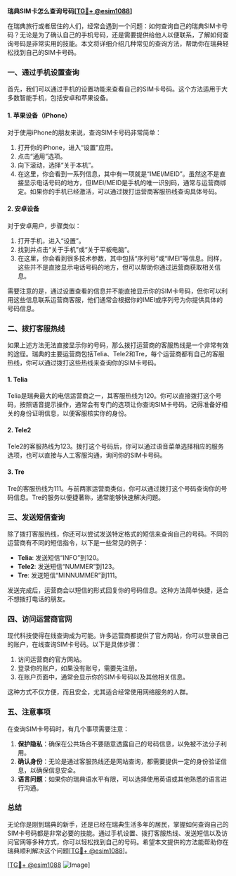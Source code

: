 **瑞典SIM卡怎么查询号码[[TG💪+ @esim1088](https://t.me/s/esim1088)]**

在瑞典旅行或者居住的人们，经常会遇到一个问题：如何查询自己的瑞典SIM卡号码？无论是为了确认自己的手机号码，还是需要提供给他人以便联系，了解如何查询号码是非常实用的技能。本文将详细介绍几种常见的查询方法，帮助你在瑞典轻松找到自己的SIM卡号码。

### 一、通过手机设置查询

首先，我们可以通过手机的设置功能来查看自己的SIM卡号码。这个方法适用于大多数智能手机，包括安卓和苹果设备。

#### 1. 苹果设备（iPhone）

对于使用iPhone的朋友来说，查询SIM卡号码非常简单：

1. 打开你的iPhone，进入“设置”应用。
2. 点击“通用”选项。
3. 向下滚动，选择“关于本机”。
4. 在这里，你会看到一系列信息，其中有一项就是“IMEI/MEID”。虽然这不是直接显示电话号码的地方，但IMEI/MEID是手机的唯一识别码，通常与运营商绑定。如果你的手机已经激活，可以通过拨打运营商客服热线查询具体号码。

#### 2. 安卓设备

对于安卓用户，步骤类似：

1. 打开手机，进入“设置”。
2. 找到并点击“关于手机”或“关于平板电脑”。
3. 在这里，你会看到很多技术参数，其中包括“序列号”或“IMEI”等信息。同样，这些并不是直接显示电话号码的地方，但可以帮助你通过运营商获取相关信息。

需要注意的是，通过设置查看的信息并不能直接显示你的SIM卡号码，但你可以利用这些信息联系运营商客服，他们通常会根据你的IMEI或序列号为你提供具体的号码信息。

### 二、拨打客服热线

如果上述方法无法直接显示你的号码，那么拨打运营商的客服热线是一个非常有效的途径。瑞典的主要运营商包括Telia、Tele2和Tre，每个运营商都有自己的客服热线，你可以通过拨打这些热线来查询你的SIM卡号码。

#### 1. Telia

Telia是瑞典最大的电信运营商之一，其客服热线为120。你可以直接拨打这个号码，按照语音提示操作，通常会有专门的选项让你查询SIM卡号码。记得准备好相关的身份证明信息，以便客服核实你的身份。

#### 2. Tele2

Tele2的客服热线为123。拨打这个号码后，你可以通过语音菜单选择相应的服务选项，也可以直接与人工客服沟通，询问你的SIM卡号码。

#### 3. Tre

Tre的客服热线为111。与前两家运营商类似，你可以通过拨打这个号码查询你的号码信息。Tre的服务以便捷著称，通常能够快速解决问题。

### 三、发送短信查询

除了拨打客服热线，你还可以尝试发送特定格式的短信来查询自己的号码。不同的运营商有不同的短信指令，以下是一些常见的例子：

- **Telia**: 发送短信“INFO”到120。
- **Tele2**: 发送短信“NUMMER”到123。
- **Tre**: 发送短信“MINNUMMER”到111。

发送完成后，运营商会以短信的形式回复你的号码信息。这种方法简单快捷，适合不想拨打电话的朋友。

### 四、访问运营商官网

现代科技使得在线查询成为可能。许多运营商都提供了官方网站，你可以登录自己的账户，在线查询SIM卡号码。以下是具体步骤：

1. 访问运营商的官方网站。
2. 登录你的账户，如果没有账号，需要先注册。
3. 在账户页面中，通常会显示你的SIM卡号码以及其他相关信息。

这种方式不仅方便，而且安全，尤其适合经常使用网络服务的人群。

### 五、注意事项

在查询SIM卡号码时，有几个事项需要注意：

1. **保护隐私**：确保在公共场合不要随意透露自己的号码信息，以免被不法分子利用。
2. **确认身份**：无论是通过客服热线还是网站查询，都需要提供一定的身份验证信息，以确保信息安全。
3. **语言问题**：如果你的瑞典语水平有限，可以选择使用英语或其他熟悉的语言进行沟通。

### 总结

无论你是刚到瑞典的新手，还是已经在瑞典生活多年的居民，掌握如何查询自己的SIM卡号码都是非常必要的技能。通过手机设置、拨打客服热线、发送短信以及访问官网等多种方式，你可以轻松找到自己的号码。希望本文提供的方法能帮助你在瑞典顺利解决这个问题[[TG💪+ @esim1088](https://t.me/s/esim1088)]。

[[TG💪+ @esim1088](https://t.me/s/esim1088) ![Image](https://i.postimg.cc/4NQfJmqS/Snipaste-2025-05-13-00-14-12.png)]